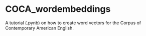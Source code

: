 # COCA_wordembeddings
A tutorial (.pynb) on how to create word vectors for the Corpus of Contemporary American English.
